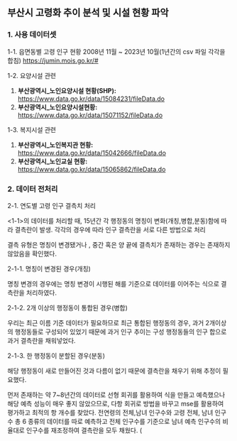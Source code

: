 ## 부산시 고령화 추이 분석 및 시설 현황 파악

### 1. 사용 데이터셋

1-1. 읍면동별 고령 인구 현황
2008년 11월 ~ 2023년 10월(1년간의 csv 파일 각각을 합침) 
https://jumin.mois.go.kr/#

1-2. 요양시설 관련
1. **부산광역시_노인요양시설 현황(SHP):** https://www.data.go.kr/data/15084231/fileData.do
2. **부산광역시_노인요양시설현황:** https://www.data.go.kr/data/15071152/fileData.do

1-3. 복지시설 관련
1. **부산광역시_노인복지관 현황:** https://www.data.go.kr/data/15042666/fileData.do
2. **부산광역시_노인교실 현황:** https://www.data.go.kr/data/15065862/fileData.do

### 2. 데이터 전처리

2-1. 연도별 고령 인구 결측치 처리
 
 <1-1>의 데이터를 처리할 때, 15년간 각 행정동의 명칭이 변화(개칭,병합,분동)함에 따라 결측란이 발생. 각각의 경우에 따라 인구 결측란을 서로 다른 방법으로 처리

 결측 유형은 명칭이 변경됐거나 , 중간 혹은 양 끝에 결측치가 존재하는 경우는 존재하지 않았음을 확인했다.

 2-1-1. 명칭이 변경된 경우(개칭)
 
  명칭 변경의 경우에는 명칭 변경이 시행된 해를 기준으로 데이터를 이어주는 식으로 결측란을 처리하였다.

 2-1-2. 2개 이상의 행정동이 통합된 경우(병합)

  우리는 최근 이름 기준 데이터가 필요하므로 최근 통합된 행정동의 경우, 과거 2개이상의 행정동들로 구성되어 있었기 때문에 과거 인구 추이는 구성 행정동들의 인구 합으로 과거 결측란을 채워넣었다.

  2-1-3. 한 행정동이 분할된 경우(분동)

   해당 행정동이 새로 만들어진 것과 다름이 없기 때문에 결측란을 채우기 위해 추정이 필요했다.

   먼저 존재하는 약 7~8년간의 데이터로 선형 회귀를 활용하여 식을 만들고 예측했으나 해당 예측 성능이 매우 좋지 않았으므로, 다항 회귀로 방법을 바꾸고 mse를 활용하여 평가하고 최적의 항 개수를 찾았다. 전연령의 전체,남녀 인구수와 고령 전체, 남녀 인구수 총 6 종류의 데이터를 따로 예측하고 전체 인구수를 기준으로 남녀 예측 인구수의 비율대로 인구수를 재조정하여 결측란을 모두 채웠다.
   (

   
 

 

 
